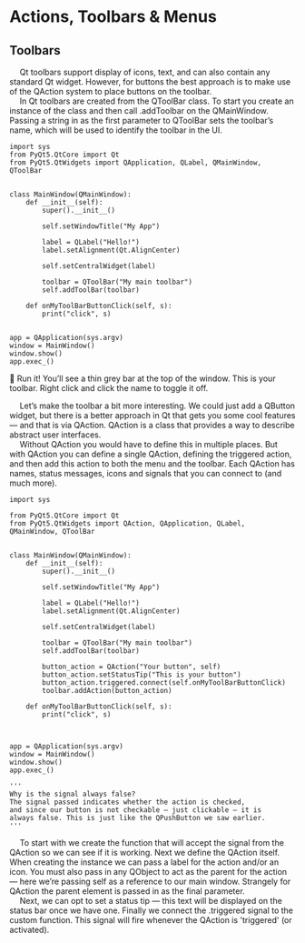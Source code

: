 # Actions, Toolbars & Menus
## Toolbars
&emsp; Qt toolbars support display of icons, text, and can also contain any standard Qt widget. However, for buttons the best approach is to make use of the QAction system to place buttons on the toolbar. \
&emsp; In Qt toolbars are created from the QToolBar class. To start you create an instance of the class and then call .addToolbar on the QMainWindow. Passing a string in as the first parameter to QToolBar sets the toolbar’s name, which will be used to identify the toolbar in the UI.

```
import sys
from PyQt5.QtCore import Qt
from PyQt5.QtWidgets import QApplication, QLabel, QMainWindow, QToolBar


class MainWindow(QMainWindow):
    def __init__(self):
        super().__init__()

        self.setWindowTitle("My App")

        label = QLabel("Hello!")
        label.setAlignment(Qt.AlignCenter)

        self.setCentralWidget(label)

        toolbar = QToolBar("My main toolbar")
        self.addToolBar(toolbar)

    def onMyToolBarButtonClick(self, s):
        print("click", s)


app = QApplication(sys.argv)
window = MainWindow()
window.show()
app.exec_()
```

🚀 Run it! You’ll see a thin grey bar at the top of the window. This is your toolbar. Right click and click the name to toggle it off.

&emsp; Let’s make the toolbar a bit more interesting. We could just add a QButton widget, but there is a better approach in Qt that gets you some cool features — and that is via QAction. QAction is a class that provides a way to describe abstract user interfaces. \
&emsp; Without QAction you would have to define this in multiple places. But with QAction you can define a single QAction, defining the triggered action, and
then add this action to both the menu and the toolbar. Each QAction has names, status messages, icons and signals that you can connect to (and much more).

```
import sys

from PyQt5.QtCore import Qt
from PyQt5.QtWidgets import QAction, QApplication, QLabel, QMainWindow, QToolBar


class MainWindow(QMainWindow):
    def __init__(self):
        super().__init__()

        self.setWindowTitle("My App")

        label = QLabel("Hello!")
        label.setAlignment(Qt.AlignCenter)

        self.setCentralWidget(label)

        toolbar = QToolBar("My main toolbar")
        self.addToolBar(toolbar)

        button_action = QAction("Your button", self)
        button_action.setStatusTip("This is your button")
        button_action.triggered.connect(self.onMyToolBarButtonClick)
        toolbar.addAction(button_action)

    def onMyToolBarButtonClick(self, s):
        print("click", s)



app = QApplication(sys.argv)
window = MainWindow()
window.show()
app.exec_()

'''
Why is the signal always false?
The signal passed indicates whether the action is checked,
and since our button is not checkable — just clickable — it is
always false. This is just like the QPushButton we saw earlier.
'''
```

&emsp; To start with we create the function that will accept the signal from the QAction so we can see if it is working. Next we define the QAction itself. When
creating the instance we can pass a label for the action and/or an icon. You must also pass in any QObject to act as the parent for the action — here we’re
passing self as a reference to our main window. Strangely for QAction the parent element is passed in as the final parameter. \
&emsp;  Next, we can opt to set a status tip — this text will be displayed on the status bar once we have one. Finally we connect the .triggered signal to the custom
function. This signal will fire whenever the QAction is 'triggered' (or activated).

